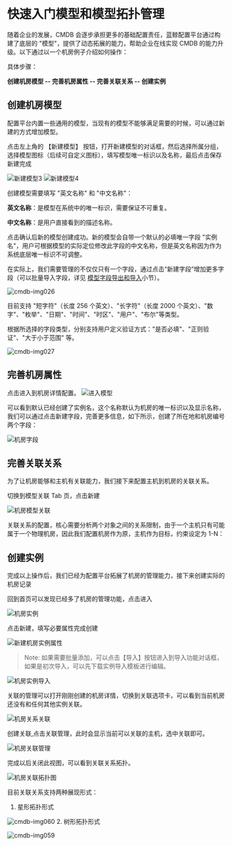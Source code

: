 # 快速入门模型和模型拓扑管理

随着企业的发展，CMDB 会逐步承担更多的基础配置责任，蓝鲸配置平台通过构建了底层的 "模型"，提供了动态拓展的能力，帮助企业在线实现 CMDB 的能力升级。以下通过以一个机房例子介绍如何操作：

具体步骤：

**创建机房模型 -- 完善机房属性 -- 完善关联关系 -- 创建实例**

## 创建机房模型

配置平台内置一些通用的模型，当现有的模型不能够满足需要的时候，可以通过新建的方式增加模型。

点击左上角的 【新建模型】 按钮，打开新建模型的对话框，然后选择所属分组，选择模型图标（后续可自定义图标），填写模型唯一标识以及名称，最后点击保存新建完成

![新建模型3](../assets/新建模型3.png)
![新建模型4](../assets/新建模型4.png)


创建模型需要填写 "英文名称" 和 "中文名称"：

**英文名称**：是模型在系统中的唯一标识，需要保证不可重复。

**中文名称**：是用户直接看到的描述名称。

点击确认后新的模型创建成功。新的模型会自带一个默认的必填唯一字段 "实例名"，用户可根据模型的实际定位修改此字段的中文名称，但是英文名称因为作为系统底层唯一标识不可调整。

在实际上，我们需要管理的不仅仅只有一个字段，通过点击“新建字段”增加更多字段（可以批量导入字段，详见 [模型字段导出和导入](5.1/配置平台/产品功能/ModelManagement.md#模型字段导出和导入)小节）。

![cmdb-img026](../assets/cmdb-img026.png)

目前支持 "短字符"（长度 256 个英文）、"长字符"（长度 2000 个英文）、"数字"、"枚举"、"日期"、"时间"、"时区"、"用户"、"布尔"等类型。

根据所选择的字段类型，分别支持用户定义验证方式："是否必填"、"正则验证"、"大于小于范围" 等。

![cmdb-img027](../assets/cmdb-img027.png)

## 完善机房属性

点击进入到机房详情配置。
![进入模型](../assets/进入模型.png)

可以看到默认已经创建了实例名，这个名称默认为机房的唯一标识以及显示名称，我们可以通过点击新建字段，完善更多信息，如下所示，创建了所在地和机房编号两个字段：

![机房字段](../assets/机房字段.png)

## 完善关联关系

为了让机房能够和主机有关联能力，我们接下来配置主机到机房的关联关系。

切换到模型关联 Tab 页，点击新建

![机房模型关联](../assets/机房模型关联.png)

关联关系的配置，核心需要分析两个对象之间的关系限制，由于一个主机只有可能属于一个物理机房，因此我们配置机房作为原，主机作为目标，约束设定为 1-N：

## 创建实例

完成以上操作后，我们已经为配置平台拓展了机房的管理能力，接下来创建实际的机房记录

回到首页可以发现已经多了机房的管理功能，点击进入

![机房实例](../assets/机房实例.png)

点击新建，填写必要属性完成创建

![新建机房实例属性](../assets/新建机房实例属性.png)

>Note: 如果需要批量添加，可以点击【导入】按钮进入到导入功能对话框，如果是初次导入，可以先下载实例导入模板进行编辑。

![机房实例导入](../assets/机房实例导入.png)

关联的管理可以打开刚刚创建的机房详情，切换到关联选项卡，可以看到当前机房还没有和任何其他实例关联。

![机房关系关联](../assets/机房关系关联.png)

创建关联,点击关联管理，此时会显示当前可以关联的主机，选中关联即可。

![机房关联管理](../assets/机房关联管理.png)

完成以后关闭此视图，可以看到关联关系拓扑。

![机房关联拓扑图](../assets/机房关联拓扑图.png)

目前关联关系支持两种展现形式：

1. 星形拓扑形式

![cmdb-img060](../assets/cmdb-img060.png)
2. 树形拓扑形式

![cmdb-img059](../assets/cmdb-img059.png)
